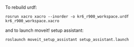 To rebuild urdf:

`rosrun xacro xacro --inorder -o kr6_r900_workspace.urdf kr6_r900_workspace.xacro`

and to launch moveit! setup assistant:

`roslaunch moveit_setup_assistant setup_assistant.launch`
